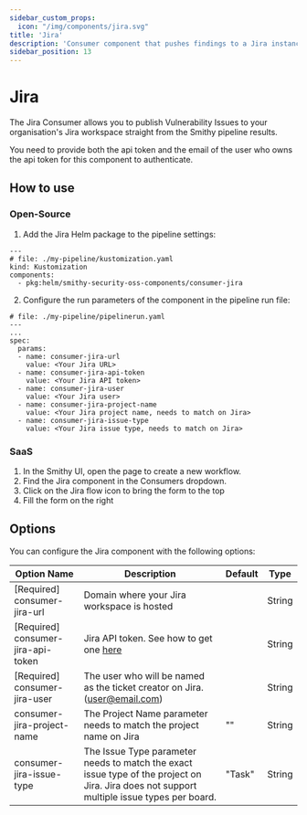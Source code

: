 ```yaml
---
sidebar_custom_props:
  icon: "/img/components/jira.svg"
title: 'Jira'
description: 'Consumer component that pushes findings to a Jira instance.'
sidebar_position: 13
---
```


# Jira

The Jira Consumer allows you to publish Vulnerability Issues to your
organisation's Jira workspace straight from the Smithy pipeline results.

You need to provide both the api token and the email of the user who owns the api token for this component to
authenticate.

## How to use

### Open-Source

1. Add the Jira Helm package to the pipeline settings:

```
---
# file: ./my-pipeline/kustomization.yaml
kind: Kustomization
components:
  - pkg:helm/smithy-security-oss-components/consumer-jira
```

2. Configure the run parameters of the component in the pipeline run file:

```
# file: ./my-pipeline/pipelinerun.yaml
---
...
spec:
  params:
  - name: consumer-jira-url
    value: <Your Jira URL>
  - name: consumer-jira-api-token
    value: <Your Jira API token>
  - name: consumer-jira-user
    value: <Your Jira user>
  - name: consumer-jira-project-name
    value: <Your Jira project name, needs to match on Jira>
  - name: consumer-jira-issue-type
    value: <Your Jira issue type, needs to match on Jira>
```

### SaaS

1. In the Smithy UI, open the page to create a new workflow.
2. Find the Jira component in the Consumers dropdown.
3. Click on the Jira flow icon to bring the form to the top
4. Fill the form on the right

## Options

You can configure the Jira component with the following options:

| Option Name                        | Description                                                                                                                                   | Default | Type   |
|------------------------------------|-----------------------------------------------------------------------------------------------------------------------------------------------|---------|--------|
| [Required] consumer-jira-url       | Domain where your Jira workspace is hosted                                                                                                    |         | String |
| [Required] consumer-jira-api-token | Jira API token. See how to get one [here](https://support.atlassian.com/atlassian-account/docs/manage-api-tokens-for-your-atlassian-account/) |         | String |
| [Required] consumer-jira-user      | The user who will be named as the ticket creator on Jira. (user@email.com)                                                                    |         | String |
| consumer-jira-project-name         | The Project Name parameter needs to match the project name on Jira                                                                            | ""      | String |
| consumer-jira-issue-type           | The Issue Type parameter needs to match the exact issue type of the project on Jira. Jira does not support multiple issue types per board.    | "Task"  | String |